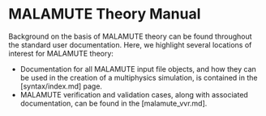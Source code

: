 # MALAMUTE Theory Manual

Background on the basis of MALAMUTE theory can be found throughout the standard user documentation.
Here, we highlight several locations of interest for MALAMUTE theory:

- Documentation for all MALAMUTE input file objects, and how they can be used in the creation of a
  multiphysics simulation, is contained in the [syntax/index.md] page.
- MALAMUTE verification and validation cases, along with associated documentation, can be found in
  the [malamute_vvr.md].

<!--TODO: add link to demonstration cases page here when that page is not just an empty placeholder-->
